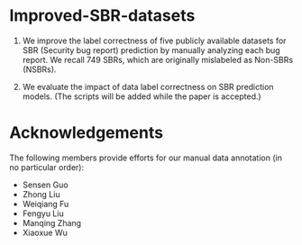 # Improved-SBR-datasets
1. We improve the label correctness of five publicly available datasets for SBR (Security bug report) prediction by manually analyzing each bug report. We recall 749 SBRs, which are originally mislabeled as Non-SBRs (NSBRs).

2. We evaluate the impact of data label correctness on SBR prediction models. 
   (The scripts will be added while the paper is accepted.)


# Acknowledgements
The following members provide efforts for our manual data annotation (in no particular order):
- Sensen Guo
- Zhong Liu
- Weiqiang Fu
- Fengyu Liu
- Manqing Zhang
- Xiaoxue Wu
